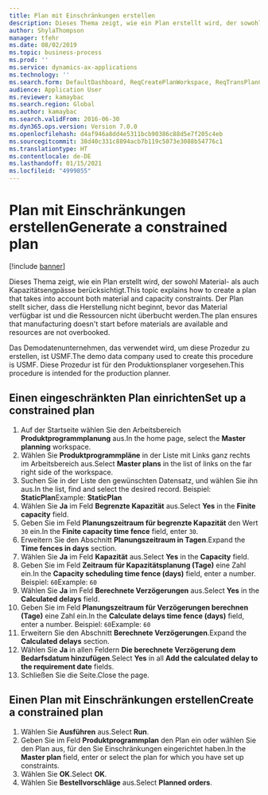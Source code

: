 ```yaml
---
title: Plan mit Einschränkungen erstellen
description: Dieses Thema zeigt, wie ein Plan erstellt wird, der sowohl Material- als auch Kapazitätsengpässe berücksichtigt.
author: ShylaThompson
manager: tfehr
ms.date: 08/02/2019
ms.topic: business-process
ms.prod: ''
ms.service: dynamics-ax-applications
ms.technology: ''
ms.search.form: DefaultDashboard, ReqCreatePlanWorkspace, ReqTransPlanCard, ReqPlanSched
audience: Application User
ms.reviewer: kamaybac
ms.search.region: Global
ms.author: kamaybac
ms.search.validFrom: 2016-06-30
ms.dyn365.ops.version: Version 7.0.0
ms.openlocfilehash: d4af946a8dd4e5311bcb90386c88d5e7f205c4eb
ms.sourcegitcommit: 38d40c331c8894acb7b119c5073e3088b54776c1
ms.translationtype: HT
ms.contentlocale: de-DE
ms.lasthandoff: 01/15/2021
ms.locfileid: "4999855"
---
```

# <a name="generate-a-constrained-plan"></a><span data-ttu-id="aa4db-103">Plan mit Einschränkungen erstellen</span><span class="sxs-lookup"><span data-stu-id="aa4db-103">Generate a constrained plan</span></span>

[!include [banner](../../includes/banner.md)]

<span data-ttu-id="aa4db-104">Dieses Thema zeigt, wie ein Plan erstellt wird, der sowohl Material- als auch Kapazitätsengpässe berücksichtigt.</span><span class="sxs-lookup"><span data-stu-id="aa4db-104">This topic explains how to create a plan that takes into account both material and capacity constraints.</span></span> <span data-ttu-id="aa4db-105">Der Plan stellt sicher, dass die Herstellung nicht beginnt, bevor das Material verfügbar ist und die Ressourcen nicht überbucht werden.</span><span class="sxs-lookup"><span data-stu-id="aa4db-105">The plan ensures that manufacturing doesn't start before materials are available and resources are not overbooked.</span></span> 

<span data-ttu-id="aa4db-106">Das Demodatenunternehmen, das verwendet wird, um diese Prozedur zu erstellen, ist USMF.</span><span class="sxs-lookup"><span data-stu-id="aa4db-106">The demo data company used to create this procedure is USMF.</span></span> <span data-ttu-id="aa4db-107">Diese Prozedur ist für den Produktionsplaner vorgesehen.</span><span class="sxs-lookup"><span data-stu-id="aa4db-107">This procedure is intended for the production planner.</span></span>


## <a name="set-up-a-constrained-plan"></a><span data-ttu-id="aa4db-108">Einen eingeschränkten Plan einrichten</span><span class="sxs-lookup"><span data-stu-id="aa4db-108">Set up a constrained plan</span></span>
1. <span data-ttu-id="aa4db-109">Auf der Startseite wählen Sie den Arbeitsbereich **Produktprogrammplanung** aus.</span><span class="sxs-lookup"><span data-stu-id="aa4db-109">In the home page, select the **Master planning** workspace.</span></span>
2. <span data-ttu-id="aa4db-110">Wählen Sie **Produktprogrammpläne** in der Liste mit Links ganz rechts im Arbeitsbereich aus.</span><span class="sxs-lookup"><span data-stu-id="aa4db-110">Select **Master plans** in the list of links on the far right side of the workspace.</span></span>
3. <span data-ttu-id="aa4db-111">Suchen Sie in der Liste den gewünschten Datensatz, und wählen Sie ihn aus.</span><span class="sxs-lookup"><span data-stu-id="aa4db-111">In the list, find and select the desired record.</span></span> <span data-ttu-id="aa4db-112">Beispiel: **StaticPlan**</span><span class="sxs-lookup"><span data-stu-id="aa4db-112">Example: **StaticPlan**</span></span>  
4. <span data-ttu-id="aa4db-113">Wählen Sie **Ja** im Feld **Begrenzte Kapazität** aus.</span><span class="sxs-lookup"><span data-stu-id="aa4db-113">Select **Yes** in the **Finite capacity** field.</span></span>
5. <span data-ttu-id="aa4db-114">Geben Sie im Feld **Planungszeitraum für begrenzte Kapazität** den Wert `30` ein.</span><span class="sxs-lookup"><span data-stu-id="aa4db-114">In the **Finite capacity time fence** field, enter `30`.</span></span>
6. <span data-ttu-id="aa4db-115">Erweitern Sie den Abschnitt **Planungszeitraum in Tagen**.</span><span class="sxs-lookup"><span data-stu-id="aa4db-115">Expand the **Time fences in days** section.</span></span>
7. <span data-ttu-id="aa4db-116">Wählen Sie **Ja** im Feld **Kapazität** aus.</span><span class="sxs-lookup"><span data-stu-id="aa4db-116">Select **Yes** in the **Capacity** field.</span></span>
8. <span data-ttu-id="aa4db-117">Geben Sie im Feld **Zeitraum für Kapazitätsplanung (Tage)** eine Zahl ein.</span><span class="sxs-lookup"><span data-stu-id="aa4db-117">In the **Capacity scheduling time fence (days)** field, enter a number.</span></span> <span data-ttu-id="aa4db-118">Beispiel: `60`</span><span class="sxs-lookup"><span data-stu-id="aa4db-118">Example: `60`</span></span>  
9. <span data-ttu-id="aa4db-119">Wählen Sie **Ja** im Feld **Berechnete Verzögerungen** aus.</span><span class="sxs-lookup"><span data-stu-id="aa4db-119">Select **Yes** in the **Calculated delays** field.</span></span>
10. <span data-ttu-id="aa4db-120">Geben Sie im Feld **Planungszeitraum für Verzögerungen berechnen (Tage)** eine Zahl ein.</span><span class="sxs-lookup"><span data-stu-id="aa4db-120">In the **Calculate delays time fence (days)** field, enter a number.</span></span> <span data-ttu-id="aa4db-121">Beispiel: `60`</span><span class="sxs-lookup"><span data-stu-id="aa4db-121">Example: `60`</span></span> 
11. <span data-ttu-id="aa4db-122">Erweitern Sie den Abschnitt **Berechnete Verzögerungen**.</span><span class="sxs-lookup"><span data-stu-id="aa4db-122">Expand the **Calculated delays** section.</span></span>
12. <span data-ttu-id="aa4db-123">Wählen Sie **Ja** in allen Feldern **Die berechnete Verzögerung dem Bedarfsdatum hinzufügen**.</span><span class="sxs-lookup"><span data-stu-id="aa4db-123">Select **Yes** in all **Add the calculated delay to the requirement date** fields.</span></span>
13. <span data-ttu-id="aa4db-124">Schließen Sie die Seite.</span><span class="sxs-lookup"><span data-stu-id="aa4db-124">Close the page.</span></span>

## <a name="create-a-constrained-plan"></a><span data-ttu-id="aa4db-125">Einen Plan mit Einschränkungen erstellen</span><span class="sxs-lookup"><span data-stu-id="aa4db-125">Create a constrained plan</span></span>
1. <span data-ttu-id="aa4db-126">Wählen Sie **Ausführen** aus.</span><span class="sxs-lookup"><span data-stu-id="aa4db-126">Select **Run**.</span></span>
2. <span data-ttu-id="aa4db-127">Geben Sie im Feld **Produktprogrammplan** den Plan ein oder wählen Sie den Plan aus, für den Sie Einschränkungen eingerichtet haben.</span><span class="sxs-lookup"><span data-stu-id="aa4db-127">In the **Master plan** field, enter or select the plan for which you have set up constraints.</span></span>  
3. <span data-ttu-id="aa4db-128">Wählen Sie **OK**.</span><span class="sxs-lookup"><span data-stu-id="aa4db-128">Select **OK**.</span></span>
4. <span data-ttu-id="aa4db-129">Wählen Sie **Bestellvorschläge** aus.</span><span class="sxs-lookup"><span data-stu-id="aa4db-129">Select **Planned orders**.</span></span>

